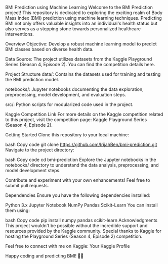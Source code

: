 BMI Prediction using Machine Learning
Welcome to the BMI Prediction project! This repository is dedicated to exploring the exciting realm of Body Mass Index (BMI) prediction using machine learning techniques. Predicting BMI not only offers valuable insights into an individual's health status but also serves as a stepping stone towards personalized healthcare interventions.

Overview
Objective: Develop a robust machine learning model to predict BMI classes based on diverse health data.

Data Source: The project utilizes datasets from the Kaggle Playground Series (Season 4, Episode 2). You can find the competition details here.

Project Structure
data/: Contains the datasets used for training and testing the BMI prediction model.

notebooks/: Jupyter notebooks documenting the data exploration, preprocessing, model development, and evaluation steps.

src/: Python scripts for modularized code used in the project.

Kaggle Competition Link
For more details on the Kaggle competition related to this project, visit the competition page: Kaggle Playground Series (Season 4, Episode 2).

Getting Started
Clone this repository to your local machine:

bash
Copy code
git clone https://github.com/IrijahBen/bmi-prediction.git
Navigate to the project directory:

bash
Copy code
cd bmi-prediction
Explore the Jupyter notebooks in the notebooks/ directory to understand the data analysis, preprocessing, and model development steps.

Contribute and experiment with your own enhancements! Feel free to submit pull requests.

Dependencies
Ensure you have the following dependencies installed:

Python 3.x
Jupyter Notebook
NumPy
Pandas
Scikit-Learn
You can install them using:

bash
Copy code
pip install numpy pandas scikit-learn
Acknowledgments
This project wouldn't be possible without the incredible support and resources provided by the Kaggle community. Special thanks to Kaggle for hosting the Playground Series (Season 4, Episode 2) competition.

Feel free to connect with me on Kaggle: Your Kaggle Profile

Happy coding and predicting BMI! 🚀💪





